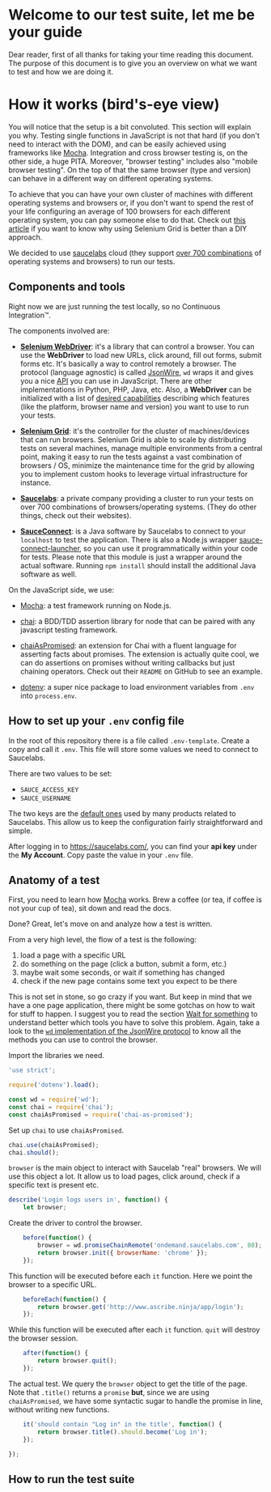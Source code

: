 # Welcome to our test suite, let me be your guide

Dear reader, first of all thanks for taking your time reading this document.
The purpose of this document is to give you an overview on what we want to test
and how we are doing it.


# How it works (bird's-eye view)

You will notice that the setup is a bit convoluted. This section will explain
you why.  Testing single functions in JavaScript is not that hard (if you don't
need to interact with the DOM), and can be easily achieved using frameworks
like [Mocha](https://mochajs.org/). Integration and cross browser testing is,
on the other side, a huge PITA.  Moreover, "browser testing" includes also
"mobile browser testing". On the top of that the same browser (type and
version) can behave in a different way on different operating systems.

To achieve that you can have your own cluster of machines with different
operating systems and browsers or, if you don't want to spend the rest of your
life configuring an average of 100 browsers for each different operating
system, you can pay someone else to do that. Check out [this
article](https://saucelabs.com/selenium/selenium-grid) if you want to know why
using Selenium Grid is better than a DIY approach.

We decided to use [saucelabs](https://saucelabs.com/) cloud (they support [over
700 combinations](https://saucelabs.com/platforms/) of operating systems and
browsers) to run our tests.


## Components and tools

Right now we are just running the test locally, so no Continuous Integration™.

The components involved are:
 - **[Selenium WebDriver](https://www.npmjs.com/package/wd)**: it's a library
   that can control a browser.  You can use the **WebDriver** to load new URLs,
   click around, fill out forms, submit forms etc.  It's basically a way to
   control remotely a browser. The protocol (language agnostic) is called
   [JsonWire](https://code.google.com/p/selenium/wiki/JsonWireProtocol), `wd`
   wraps it and gives you a nice
   [API](https://github.com/admc/wd/blob/master/doc/jsonwire-full-mapping.md)
   you can use in JavaScript. There are other implementations in Python, PHP,
   Java, etc. Also, a **WebDriver** can be initialized with a list of [desired
   capabilities](https://code.google.com/p/selenium/wiki/DesiredCapabilities)
   describing which features (like the platform, browser name and version) you
   want to use to run your tests.

 - **[Selenium Grid](https://github.com/SeleniumHQ/selenium/wiki/Grid2)**: it's
   the controller for the cluster of machines/devices that can run browsers.
   Selenium Grid is able to scale by distributing tests on several machines,
   manage multiple environments from a central point, making it easy to run the
   tests against a vast combination of browsers / OS, minimize the maintenance
   time for the grid by allowing you to implement custom hooks to leverage
   virtual infrastructure for instance.

 - **[Saucelabs](https://saucelabs.com/)**: a private company providing a
   cluster to run your tests on over 700 combinations of browsers/operating
   systems. (They do other things, check out their websites).

 - **[SauceConnect](https://wiki.saucelabs.com/display/DOCS/Setting+Up+Sauce+Connect)**:
   is a Java software by Saucelabs to connect to your `localhost` to test the
   application. There is also a Node.js wrapper
   [sauce-connect-launcher](https://www.npmjs.com/package/sauce-connect-launcher),
   so you can use it programmatically within your code for tests. Please note
   that this module is just a wrapper around the actual software. Running `npm
   install` should install the additional Java software as well.


On the JavaScript side, we use:
 - [Mocha](https://mochajs.org/): a test framework running on Node.js.

 - [chai](http://chaijs.com/): a BDD/TDD assertion library for node that can be
   paired with any javascript testing framework.

 - [chaiAsPromised](https://github.com/domenic/chai-as-promised/): an extension
   for Chai with a fluent language for asserting facts about promises. The
   extension is actually quite cool, we can do assertions on promises without
   writing callbacks but just chaining operators. Check out their `README` on
   GitHub to see an example.

 - [dotenv](https://github.com/motdotla/dotenv): a super nice package to load
   environment variables from `.env` into `process.env`.


## How to set up your `.env` config file
In the root of this repository there is a file called `.env-template`. Create a
copy and call it `.env`. This file will store some values we need to connect to
Saucelabs.

There are two values to be set:
 - `SAUCE_ACCESS_KEY`
 - `SAUCE_USERNAME`

The two keys are the [default
ones](https://github.com/admc/wd#environment-variables-for-saucelabs) used by
many products related to Saucelabs. This allow us to keep the configuration
fairly straightforward and simple.

After logging in to https://saucelabs.com/, you can find your **api key** under
the **My Account**. Copy paste the value in your `.env` file.


## Anatomy of a test

First, you need to learn how [Mocha](https://mochajs.org/) works. Brew a coffee
(or tea, if coffee is not your cup of tea), sit down and read the docs.

Done? Great, let's move on and analyze how a test is written.

From a very high level, the flow of a test is the following:
 1. load a page with a specific URL
 2. do something on the page (click a button, submit a form, etc.)
 3. maybe wait some seconds, or wait if something has changed
 4. check if the new page contains some text you expect to be there

This is not set in stone, so go crazy if you want. But keep in mind that we
have a one page application, there might be some gotchas on how to wait for
stuff to happen. I suggest you to read the section [Wait for
something](https://github.com/admc/wd#waiting-for-something) to understand
better which tools you have to solve this problem.
Again, take a look to the [`wd` implementation of the JsonWire
protocol](https://github.com/admc/wd/blob/master/doc/jsonwire-full-mapping.md)
to know all the methods you can use to control the browser.


Import the libraries we need.

```javascript
'use strict';

require('dotenv').load();

const wd = require('wd');
const chai = require('chai');
const chaiAsPromised = require('chai-as-promised');
```


Set up `chai` to use `chaiAsPromised`.

```javascript
chai.use(chaiAsPromised);
chai.should();
```

`browser` is the main object to interact with Saucelab "real" browsers. We will
use this object a lot. It allow us to load pages, click around, check if a
specific text is present etc.

```javascript
describe('Login logs users in', function() {
    let browser;
```

Create the driver to control the browser.
```javascript
    before(function() {
        browser = wd.promiseChainRemote('ondemand.saucelabs.com', 80);
        return browser.init({ browserName: 'chrome' });
    });
```

This function will be executed before each `it` function. Here we point the browser to a specific URL.

```javascript
    beforeEach(function() {
        return browser.get('http://www.ascribe.ninja/app/login');
    });
```

While this function will be executed after each `it` function. `quit` will destroy the browser session.

```javascript
    after(function() {
        return browser.quit();
    });
```

The actual test. We query the `browser` object to get the title of the page.
Note that `.title()` returns a `promise` **but**, since we are using
`chaiAsPromised`, we have some syntactic sugar to handle the promise in line,
without writing new functions.

```javascript
    it('should contain "Log in" in the title', function() {
        return browser.title().should.become('Log in');
    });

});
```

## How to run the test suite

